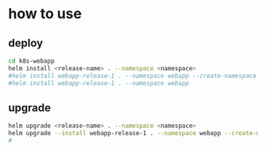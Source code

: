 # how to use

## deploy
```bash
cd k8s-webapp
helm install <release-name> . --namespace <namespace>
#helm install webapp-release-1 . --namespace webapp --create-namespace
#helm install webapp-release-1 . --namespace webapp

```

## upgrade
```bash
helm upgrade <release-name> . --namespace <namespace>
helm upgrade --install webapp-release-1 . --namespace webapp --create-namespace
#
```